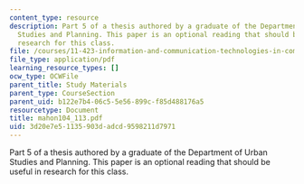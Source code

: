 ```yaml
---
content_type: resource
description: Part 5 of a thesis authored by a graduate of the Department of Urban
  Studies and Planning. This paper is an optional reading that should be useful in
  research for this class.
file: /courses/11-423-information-and-communication-technologies-in-community-development-spring-2004/3d20e7e51135903dadcd9598211d7971_mahon104_113.pdf
file_type: application/pdf
learning_resource_types: []
ocw_type: OCWFile
parent_title: Study Materials
parent_type: CourseSection
parent_uid: b122e7b4-06c5-5e56-899c-f85d488176a5
resourcetype: Document
title: mahon104_113.pdf
uid: 3d20e7e5-1135-903d-adcd-9598211d7971
---
```

Part 5 of a thesis authored by a graduate of the Department of Urban Studies and Planning. This paper is an optional reading that should be useful in research for this class.

